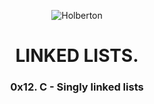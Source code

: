 <html>
<head>
<p align="center">
<img src="https://www.holbertonschool.com/holberton-logo.png" alt="Holberton" class="center">
<h1 align = "center">LINKED LISTS.</h1>
<h3 align = "center">0x12. C - Singly linked lists</h3>
</p>
</head>
<body>
<p></p>
</body>
</html>
